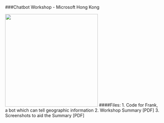 ###Chatbot Workshop - Microsoft Hong Kong

<img src="https://github.com/WaqasAliAbbasi/MSHK-HKUWorkshop-22Feb-2017/blob/master/Frank%20The%20Bot.PNG" width="300">
####Files:
1. Code for Frank, a bot which can tell geographic information
2. Workshop Summary [PDF]
3. Screenshots to aid the Summary [PDF]
